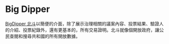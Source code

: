 # Big Dipper

[BigDipper 北斗](https://likecoin.bigdipper.live/)以簡便的介面，除了展示治理相關的議案內容、投票結果、驗證人的介紹、投票紀錄外，還有更基本的，所有交易證明。北斗就像個開放政府，讓公民查閱和搜尋共和國的所有開放數據。

